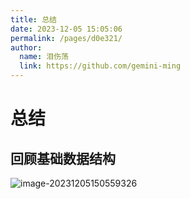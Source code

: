 ```yaml
---
title: 总结
date: 2023-12-05 15:05:06
permalink: /pages/d0e321/
author: 
  name: 泪伤荡
  link: https://github.com/gemini-ming
---
```

# 总结

## 回顾基础数据结构

![image-20231205150559326](https://cmty256.github.io/imgs-blog/basics/image-20231205150559326.6sko1qrccbs0.webp)
